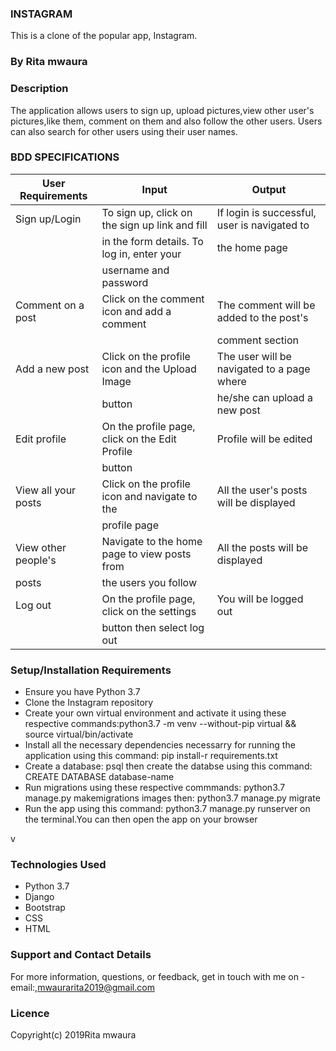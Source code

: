 ### INSTAGRAM
This is a clone of the popular app, Instagram.

### By Rita mwaura

### Description
The application allows users to sign up, upload pictures,view other user's pictures,like them, comment on them and also follow the other users. Users can also search for other users using their user names.

### BDD SPECIFICATIONS
|   User Requirements     |           Input                                 |           Output                            |
|-------------------------|-------------------------------------------------|---------------------------------------------|
| Sign up/Login           | To sign up, click on the sign up link and fill  | If login is successful, user is navigated to|
|                         | in the form details. To log in, enter your      | the home page                               |
|                         | username and password                           |                                             |
| Comment on a post       | Click on the comment icon and add a comment     | The comment will be added to the post's     |
|                         |                                                 | comment section                             |
| Add a new post          | Click on the profile icon and the Upload Image  | The user will be navigated to a page where  |
|                         | button                                          | he/she can upload a new post                |
| Edit profile            | On the profile page, click on the Edit Profile  | Profile will be edited                      |
|                         | button                                          |                                             |
| View all your posts     | Click on the profile icon and navigate to the   | All the user's posts will be displayed      |
|                         | profile page                                    |                                             |
| View other people's     | Navigate to the home page to view posts from    | All the posts will be displayed             |
| posts                   | the users you follow                            |                                             |
| Log out                 | On the profile page, click on the settings      | You will be logged out                      |
|                         | button then select log out                      |                                             |


### Setup/Installation Requirements
<ul>
<li>Ensure you have Python 3.7</li>
<li>Clone the Instagram repository</li>
<li>Create your own virtual environment and activate it using these respective commands:python3.7 -m venv --without-pip virtual && source virtual/bin/activate</li>
<li>Install all the necessary dependencies necessarry for running the application using this command: pip install-r requirements.txt</li>
<li>Create a database: psql then create the databse using this command: CREATE DATABASE     database-name </li>
<li>Run migrations using these respective commmands: python3.7 manage.py makemigrations images then: python3.7 manage.py migrate</li>
<li>Run the app using this command: python3.7 manage.py runserver on the terminal.You can then open the app on your browser</li>
</ul>  v

### Technologies Used
<ul>
<li>Python 3.7</li>
<li>Django</li>
<li>Bootstrap</li>
<li>CSS</li>
<li>HTML</li>
</ul>

### Support and Contact Details
For more information, questions, or feedback, get in touch with me on - 
email:,mwaurarita2019@gmail.com
### Licence
Copyright(c) 2019Rita mwaura